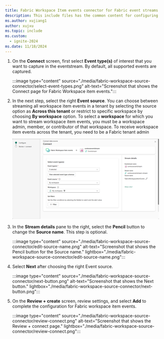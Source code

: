 ```yaml
---
title: Fabric Workspace Item events connector for Fabric event streams
description: This include files has the common content for configuring Fabric Workspace Item events connector for Fabric event streams and Real-Time hub.
ms.author: xujiang1
author: xujxu
ms.topic: include
ms.custom:
  - ignite-2024
ms.date: 11/18/2024
---
```


1. On the **Connect** screen, first select  **Event type(s)** of interest that you want to capture in the eventstream. By default, all supported events are captured.

    :::image type="content" source="./media/fabric-workspace-source-connector/select-event-types.png" alt-text="Screenshot that shows the Connect page for Fabric Workspace item events.":::
1. In the next step, select the right **Event source**. You can choose between streaming all workspace item events in a tenant by selecting the source option as **Across this tenant** or restrict to specific workspace by choosing **By workspace** option. To select a **workspace** for which you want to stream workspace item events, you must be a workspace admin, member, or contributor of that workspace. To receive workspace item events across the tenant, you need to be a Fabric tenant admin

   ![A screenshot of the Connect screen.](media/fabric-workspace-source-connector/connect.png)
1. In the **Stream details** pane to the right, select the **Pencil** button to change the **Source name**. This step is optional. 

    :::image type="content" source="./media/fabric-workspace-source-connector/edit-source-name.png" alt-text="Screenshot that shows the Pencil button for the Source name." lightbox="./media/fabric-workspace-source-connector/edit-source-name.png":::   
1. Select **Next** after choosing the right Event source.

    :::image type="content" source="./media/fabric-workspace-source-connector/next-button.png" alt-text="Screenshot that shows the Next button." lightbox="./media/fabric-workspace-source-connector/next-button.png":::   
1. On the **Review + create** screen, review settings, and select **Add** to complete the configuration for Fabric workspace item events.

    :::image type="content" source="./media/fabric-workspace-source-connector/review-connect.png" alt-text="Screenshot that shows the Review + connect page." lightbox="./media/fabric-workspace-source-connector/review-connect.png":::   
